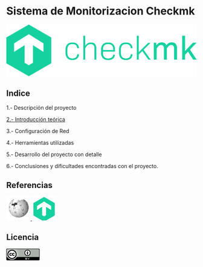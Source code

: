 # Sistema de Monitorizacion Checkmk
![image](/img/Checkmk.png)

## Indice
1.- Descripción del proyecto

[2.- Introducción teórica](/contenido/teoria.md)

3.- Configuración de Red

4.- Herramientas utilizadas

5.- Desarrollo del proyecto con detalle

6.- Conclusiones y dificultades encontradas con el proyecto.

## Referencias
<a href="https://es.wikipedia.org/wiki/Check_MK">
    <img src="/img/wikipedia.png" alt="Wikipedia">
    </a>
<a href="https://checkmk.com/">
<img src="/img/check-icono.png" alt="Checkmk">
</a>

## Licencia
![image](/img/licencia.png)







    

